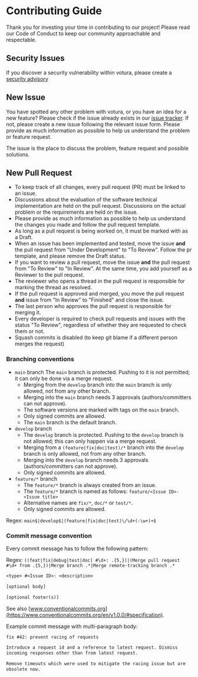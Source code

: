 # Contributing Guide

Thank you for investing your time in contributing to our project!
Please read our Code of Conduct to keep our community approachable and respectable.

## Security Issues

If you discover a security vulnerability within votura, please create a [security advisory](https://github.com/SE-UUlm/votura/security/advisories)

## New Issue

You have spotted any other problem with votura, or you have an idea for a new feature?
Please check if the issue already exists in our [issue tracker](https://github.com/SE-UUlm/votura/issues).
If not, please create a new issue following the relevant issue form.
Please provide as much information as possible to help us understand the problem or feature request.

The issue is the place to discuss the problem, feature request and possible solutions.

## New Pull Request

- To keep track of all changes, every pull request (PR) must be linked to an issue.
- Discussions about the evaluation of the software technical implementation are held on the pull request. Discussions on the actual problem or the requirements are held on the issue.
- Please provide as much information as possible to help us understand the changes you made and follow the pull request template.
- As long as a pull request is being worked on, it must be marked with as a Draft.
- When an issue has been implemented and tested, move the issue **and** the pull request from "Under Development" to "To Review". Follow the pr template, and please remove the Draft status.
- If you want to review a pull request, move the issue **and** the pull request from "To Review" to "In Review". At the same time, you add yourself as a Reviewer to the pull request.
- The reviewer who opens a thread in the pull request is responsible for marking the thread as resolved.
- If the pull request is approved and merged, you move the pull request **and** issue from "In Review" to "Finished" and close the issue.
- The last person who approves the pull request is responsible for merging it.
- Every developer is required to check pull requests and issues with the status "To Review", regardless of whether they are requested to check them or not.
- Squash commits is disabled (to keep git blame if a different person merges the request)

### Branching conventions

- `main` branch
  The `main` branch is protected. Pushing to it is not permitted; it can only be done via a merge request.
  - Merging from the `develop` branch into the `main` branch is only allowed, not from any other branch.
  - Merging into the `main` branch needs 3 approvals (authors/committers can not approve).
  - The software versions are marked with tags on the `main` branch.
  - Only signed commits are allowed.
  - The `main` branch is the default branch.
- `develop` branch
  - The `develop` branch is protected. Pushing to the `develop` branch is not allowed; this can only happen via a merge request.
  - Merging from a `(feature|fix|doc|test)/*` branch into the `develop` branch is only allowed, not from any other branch.
  - Merging into the `develop` branch needs 3 approvals (authors/committers can not approve).
  - Only signed commits are allowed.
- `feature/*` branch
  - The `feature/*` branch is always created from an issue.
  - The `feature/*` branch is named as follows: `feature/<Issue ID>-<Issue title>`
  - Alternative names are `fix/*`, `doc/*` or `test/*`.
  - Only signed commits are allowed.

Regex: `main$|develop$|(feature|fix|doc|test)\/\d+(-\w+)+$`

### Commit message convention

Every commit message has to follow the following pattern:

Regex: `((feat|fix|debug|test|doc) #\d+: .{5,})|(Merge pull request #\d+ from .{5,})|Merge branch .*|Merge remote-tracking branch .*`

```txt
<type> #<Issue ID>: <description>

[optional body]

[optional footer(s)]
```

See also [www.conventionalcommits.org](https://www.conventionalcommits.org/en/v1.0.0/#specification).

Example commit message with multi-paragraph body:

```txt
fix #42: prevent racing of requests

Introduce a request id and a reference to latest request. Dismiss
incoming responses other than from latest request.

Remove timeouts which were used to mitigate the racing issue but are
obsolete now.
```

